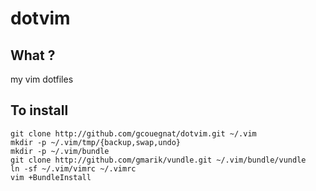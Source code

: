 dotvim
======

What ?
------

my vim dotfiles

To install
----------

    git clone http://github.com/gcouegnat/dotvim.git ~/.vim
    mkdir -p ~/.vim/tmp/{backup,swap,undo}
    mkdir -p ~/.vim/bundle
    git clone http://github.com/gmarik/vundle.git ~/.vim/bundle/vundle
    ln -sf ~/.vim/vimrc ~/.vimrc
    vim +BundleInstall
